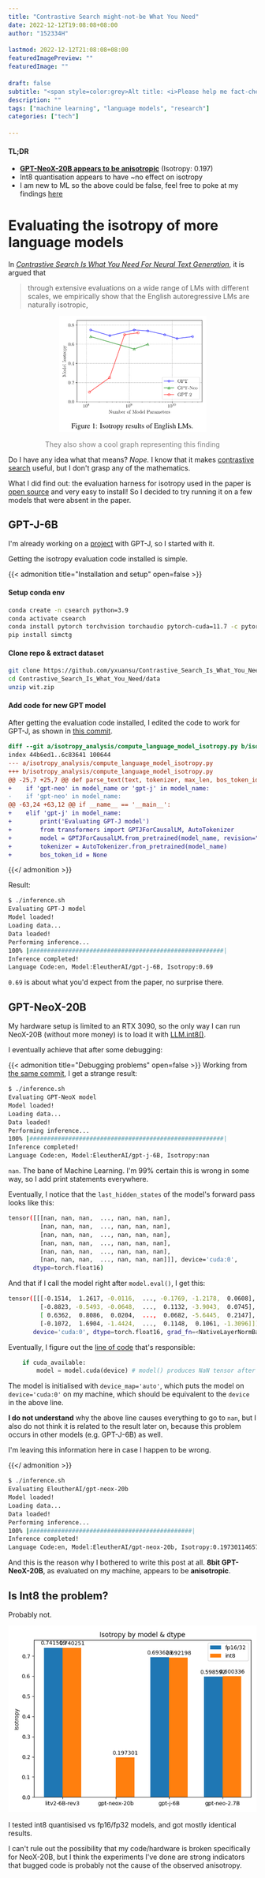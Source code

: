 ```yaml
---
title: "Contrastive Search might-not-be What You Need"
date: 2022-12-12T19:08:08+08:00
author: "152334H"

lastmod: 2022-12-12T21:08:08+08:00
featuredImagePreview: ""
featuredImage: ""

draft: false
subtitle: "<span style=color:grey>Alt title: <i>Please help me fact-check my code</i></span>"
description: ""
tags: ["machine learning", "language models", "research"]
categories: ["tech"]

---
```


<h4>TL;DR</h4>

* <u>**GPT-NeoX-20B appears to be anisotropic**</u> (Isotropy: 0.197)
* Int8 quantisation appears to have ~no effect on isotropy 
* I am new to ML so the above could be false, feel free to poke at my findings [here](https://github.com/152334H/Contrastive_Search_Is_What_You_Need/tree/main/isotropy_analysis)

<!--more-->

# Evaluating the isotropy of more language models
In [_Contrastive Search Is What You Need For Neural Text Generation_](https://arxiv.org/abs/2210.14140), it is argued that 

> through extensive evaluations on a wide range of LMs with different scales, we empirically show that the English autoregressive LMs are naturally isotropic,

<p align="center">
<img width=299 src="cool_graph.png">
<p align="center" style="color:grey">They also show a cool graph representing this finding</p>
</p>

Do I have any idea what that means? _Nope._ I know that it makes [contrastive search](https://huggingface.co/blog/introducing-csearch) useful, but I don't grasp any of the mathematics.

What I did find out: the evaluation harness for isotropy used in the paper is [open source](https://github.com/yxuansu/Contrastive_Search_Is_What_You_Need/tree/main/isotropy_analysis) and very easy to install! So I decided to try running it on a few models that were absent in the paper.

## GPT-J-6B
I'm already working on a [project](https://github.com/152334H/gpt-j-editor) with GPT-J, so I started with it.

Getting the isotropy evaluation code installed is simple.

{{< admonition title="Installation and setup" open=false >}}
#### Setup conda env
```bash
conda create -n csearch python=3.9
conda activate csearch
conda install pytorch torchvision torchaudio pytorch-cuda=11.7 -c pytorch -c nvidia
pip install simctg
```
#### Clone repo & extract dataset
```bash
git clone https://github.com/yxuansu/Contrastive_Search_Is_What_You_Need
cd Contrastive_Search_Is_What_You_Need/data
unzip wit.zip
```
#### Add code for new GPT model
After getting the evaluation code installed, I edited the code to work for GPT-J, as shown in [this commit](https://github.com/152334H/Contrastive_Search_Is_What_You_Need/commit/f1d609201aff2936a4fd56f12a22ed27b5633a34).

```diff
diff --git a/isotropy_analysis/compute_language_model_isotropy.py b/isotropy_analysis/compute_language_model_isotropy.py
index 44b6ed1..6c83641 100644
--- a/isotropy_analysis/compute_language_model_isotropy.py
+++ b/isotropy_analysis/compute_language_model_isotropy.py
@@ -25,7 +25,7 @@ def parse_text(text, tokenizer, max_len, bos_token_id=None):
+    if 'gpt-neo' in model_name or 'gpt-j' in model_name:
-    if 'gpt-neo' in model_name:
@@ -63,24 +63,12 @@ if __name__ == '__main__':
+    elif 'gpt-j' in model_name:
+        print('Evaluating GPT-J model')
+        from transformers import GPTJForCausalLM, AutoTokenizer
+        model = GPTJForCausalLM.from_pretrained(model_name, revision="float16", torch_dtype=torch.float16, low_cpu_mem_usage=True)
+        tokenizer = AutoTokenizer.from_pretrained(model_name)
+        bos_token_id = None
```
{{</ admonition >}}

Result:
```sh
$ ./inference.sh
Evaluating GPT-J model
Model loaded!
Loading data...
Data loaded!
Performing inference...
100% |#######################################################|
Inference completed!
Language Code:en, Model:EleutherAI/gpt-j-6B, Isotropy:0.69
```
`0.69` is about what you'd expect from the paper, no surprise there.

## GPT-NeoX-20B
My hardware setup is limited to an RTX 3090, so the only way I can run NeoX-20B (without more money) is to load it with [LLM.int8()](https://huggingface.co/blog/hf-bitsandbytes-integration).

I eventually achieve that after some debugging:

{{< admonition title="Debugging problems" open=false >}}
Working from [the same commit](https://github.com/152334H/Contrastive_Search_Is_What_You_Need/commit/f1d609201aff2936a4fd56f12a22ed27b5633a34), I get a strange result:
```sh
$ ./inference.sh
Evaluating GPT-NeoX model
Model loaded!
Loading data...
Data loaded!
Performing inference...
100% |#######################################################|
Inference completed!
Language Code:en, Model:EleutherAI/gpt-j-6B, Isotropy:nan
```
`nan`. The bane of Machine Learning. I'm 99% certain this is wrong in some way, so I add print statements everywhere.

Eventually, I notice that the `last_hidden_states` of the model's forward pass looks like this:

```bash
tensor([[[nan, nan, nan,  ..., nan, nan, nan],                                                             |
         [nan, nan, nan,  ..., nan, nan, nan],
         [nan, nan, nan,  ..., nan, nan, nan],
         [nan, nan, nan,  ..., nan, nan, nan],
         [nan, nan, nan,  ..., nan, nan, nan],
         [nan, nan, nan,  ..., nan, nan, nan]]], device='cuda:0',
       dtype=torch.float16)
```

And that if I call the model right after `model.eval()`, I get this:
```bash
tensor([[[-0.1514,  1.2617, -0.0116,  ..., -0.1769, -1.2178,  0.0608],
         [-0.8823, -0.5493, -0.0648,  ...,  0.1132, -3.9043,  0.0745],
         [ 0.6362,  0.8086,  0.0204,  ...,  0.0682, -5.6445,  0.2147],
         [-0.1072,  1.6904, -1.4424,  ...,  0.1148,  0.1061, -1.3096]]],
       device='cuda:0', dtype=torch.float16, grad_fn=<NativeLayerNormBackward0>)
```

Eventually, I figure out the [line of code](https://github.com/152334H/Contrastive_Search_Is_What_You_Need/blob/f1d609201aff2936a4fd56f12a22ed27b5633a34/isotropy_analysis/compute_language_model_isotropy.py#L92) that's responsible:
```python
    if cuda_available:
        model = model.cuda(device) # model() produces NaN tensor after this line
```
The model is initialised with `device_map='auto'`, which puts the model on `device='cuda:0'` on my machine, which should be equivalent to the `device` in the above line.

**I do not understand** why the above line causes everything to go to `nan`, but I also do not think it is related to the result later on, because this problem occurs in other models (e.g. GPT-J-6B) as well.

I'm leaving this information here in case I happen to be wrong.

{{</ admonition >}}

```bash
$ ./inference.sh
Evaluating EleutherAI/gpt-neox-20b
Model loaded!
Loading data...
Data loaded!
Performing inference...
100% |##############################################|
Inference completed!
Language Code:en, Model:EleutherAI/gpt-neox-20b, Isotropy:0.1973011465713972
```

And this is the reason why I bothered to write this post at all. **8bit GPT-NeoX-20B**, as evaluated on my machine, appears to be **anisotropic**.

## Is Int8 the problem?

Probably not.

<p align="center">
<img src="results.png">
</p>

I tested int8 quantisised vs fp16/fp32 models, and got mostly identical results.

I can't rule out the possibility that my code/hardware is broken specifically for NeoX-20B, but I think the experiments I've done are strong indicators that bugged code is probably not the cause of the observed anisotropy.

